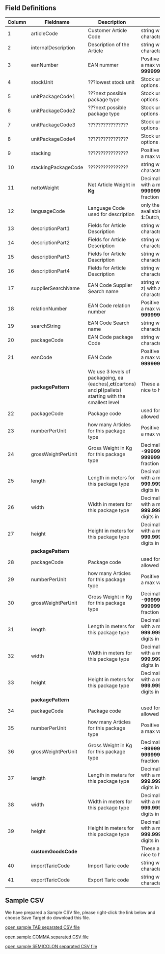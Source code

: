 ## Field Definitions

| Column | Fieldname | Description  | Rules | Example | 
| ------------- | ------------- | ------------- | ------------- | ------------- | 
| 1 | 		articleCode			 | Customer Article Code  | 				 string with max length of **35** characters											 | Seacon-Example-Article | 
| 2 | 		internalDescription		 | Description of the Article | 				string with max length of **30** characters											 | Example Article used by Seacon | 
| 3 | 		eanNumber			 | EAN nummer | 						Positive whole number with a max value of **9999999999999**							 | 8713500010166 | 
| 4 | 		stockUnit				 | ???lowest stock unit  | 				Stock unit type,  possible options are **ea** **ct** and **pl**							 | ea | 
| 5 | 		unitPackageCode1		 | ???next possible package type | 		Stock unit type,  possible options are **ea** **ct** and **pl**							 | pl | 
| 6 | 		unitPackageCode2		 | ???next possible package type | 		Stock unit type,  possible options are **ea** **ct** and **pl**							 | ct | 
| 7 | 		unitPackageCode3		 | ???????????????? | 				Stock unit type,  possible options are **ea** **ct** and **pl**							 |   | 
| 8 | 		unitPackageCode4		 | ???????????????? | 				Stock unit type,  possible options are **ea** **ct** and **pl**							 |   | 
| 9 | 		stacking				 | ???????????????? | 				Positive whole number with a max value of **9**										 | 1 | 
| 10 | 		stackingPackageCode	 | ???????????????? | 				string with max length of **2** characters											 | pl | 
| 11 | 		nettoWeight			 | Net Article Weight in **Kg** | 			Decimal positive number with a maximum of **999999.9999** with **4** fraction digits			 | 1.000 | 
| 12 | 		languageCode			 | Language Code used for description  | 	only these options are available: **1**:Dutch,**2**:English,**4**:German					 | 1 | 
| 13 | 		descriptionPart1		 | Fields for Article Description  | 			string with max length of **30** characters											 | WMS voorbeeld artikel omschrij | 
| 14 | 		descriptionPart2		 | Fields for Article Description  | 			string with max length of **30** characters											 | ving in het Nederlands | 
| 15 | 		descriptionPart3		 | Fields for Article Description  | 			string with max length of **30** characters											 | descriptionPart3 | 
| 16 | 		descriptionPart4		 | Fields for Article Description  | 			string with max length of **30** characters											 | descriptionPart4 | 
| 17 | 		supplierSearchName	 | EAN Code Supplier Search name  | 		string with only letters (a-z) with a maximum of  **20** characters						 | Standard | 
| 18 | 		relationNumber			 | EAN Code relation number  | 			Positive whole number with a max value of **999999999999**							 | 0 | 
| 19 | 		searchString			 | EAN Code Search name  | 			string with max length of **50** characters											 |  | 
| 20 | 		packageCode			 | EAN Code package Code  | 			string with max length of **2** characters											 | pc | 
| 21 | 		eanCode				 | EAN Code   | 						Positive whole number with a max value of **99999999999999**							 | 8713500010166 | 
|   |  			**packagePattern**		 | We use 3 levels of packageing, ea (eaches),**ct**(cartons) and **pl**(pallets) starting with the smallest level | These are not required, but nice to have|
| 22 | 		packageCode			 | Package code | 						 used for the package code, allowed values are **ea** **ct** **pl**						 | ea | 
| 23 | 		numberPerUnit			 | how many Articles for this package type  | 	Positive whole number with a max value of **999999**								 | 1 | 
| 24 | 		grossWeightPerUnit		 | Gross Weight in Kg for this package type  | 	Decimal number between **-9999999999.999** and **9999999999.999** with **3** fraction digits	 | 1.110 | 
| 25 | 		length				 | Length in meters for this package type | 	Decimal positive number with a max value of **999.999** and **3** fraction digits in **meters**	 | 0 | 
| 26 | 		width				 | Width in meters for this package type | 	Decimal positive number with a max value of **999.999** and **3** fraction digits in **meters**	 | 0 | 
| 27 | 		height				 | Height in meters for this package type | 	Decimal positive number with a max value of **999.999** and **3** fraction digits in **meters**	 | 0 | 
||			 **packagePattern**							 | 
| 28 | 		packageCode			 | Package code | 						 used for the package code, allowed values are **ea** **ct** **pl**						 | ct | 
| 29 | 		numberPerUnit			 | how many Articles for this package type  | 	Positive whole number with a max value of **999999**								 | 12 | 
| 30 | 		grossWeightPerUnit		 | Gross Weight in Kg for this package type  | 	Decimal number between **-9999999999.999** and **9999999999.999** with **3** fraction digits	 | 1.110 ??? | 
| 31 | 		length				 | Length in meters for this package type | 	Decimal positive number with a max value of **999.999** and **3** fraction digits in **meters**	 | 0 | 
| 32 | 		width				 | Width in meters for this package type | 	Decimal positive number with a max value of **999.999** and **3** fraction digits in **meters**	 | 0 | 
| 33 | 		height				 | Height in meters for this package type | 	Decimal positive number with a max value of **999.999** and **3** fraction digits in **meters**	 | 0 | 
| |			**packagePattern** |
| 34 | 		packageCode			 | Package code | 						 used for the package code, allowed values are **ea** **ct** **pl**						 | pl | 
| 35 | 		numberPerUnit			 | how many Articles for this package type  | 	Positive whole number with a max value of **999999**								 | 120 | 
| 36 | 		grossWeightPerUnit		 | Gross Weight in Kg for this package type  | 	Decimal number between **-9999999999.999** and **9999999999.999** with **3** fraction digits	 | 1.110 ??? | 
| 37 | 		length				 | Length in meters for this package type | 	Decimal positive number with a max value of **999.999** and **3** fraction digits in **meters**	 | 0 | 
| 38 | 		width				 | Width in meters for this package type | 	Decimal positive number with a max value of **999.999** and **3** fraction digits in **meters**	 | 0 | 
| 39 | 		height				 | Height in meters for this package type | 	Decimal positive number with a max value of **999.999** and **3** fraction digits in **meters**	 | 0 | 
| |			**customGoodsCode** | | These are not required, but nice to have|
| 40 | 		importTaricCode		 | Import Taric code  | 					string with max length of **22**	characters										 | 1905905500701100000000 | 
| 41 | 		exportTaricCode		 | Export Taric code  | 					string with max length of **22**	characters										 | 1905905500701100000000 | 


## Sample CSV
We have prepared a Sample CSV file, please right-click the link below and choose Save Target do download this file.

[open sample TAB separated CSV file](./article-min-tab.csv)

[open sample COMMA separated CSV file](./article-min-comma.csv)

[open sample SEMICOLON separated CSV file](./article-min-semicolon.csv)




